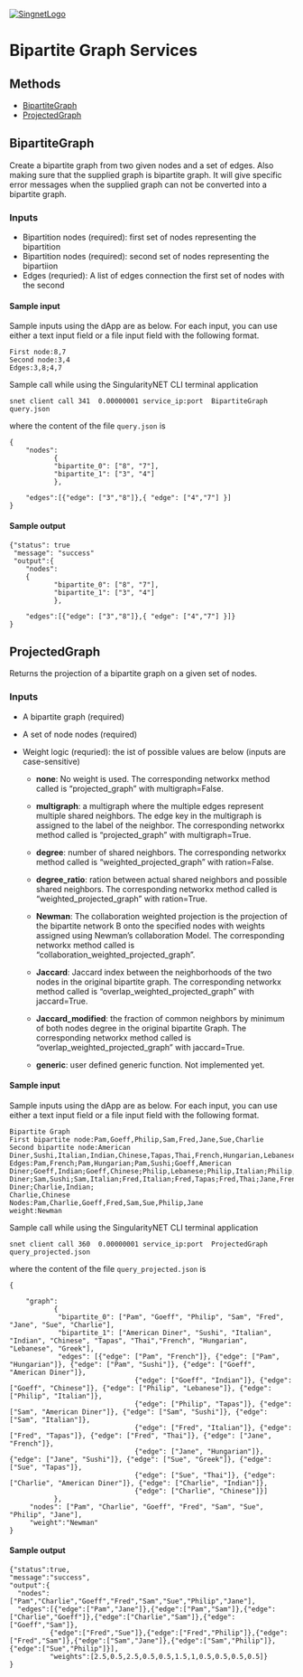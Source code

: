 [![SingnetLogo](../../../docs/assets/singnet-logo.jpg?raw=true 'SingularityNET')](https://singularitynet.io/)

# Bipartite Graph Services


## Methods

* [BipartiteGraph](#bipartitegraph)
* [ProjectedGraph](#projectedgraph)

## BipartiteGraph

Create a bipartite graph from two given nodes and a set of edges. Also making sure that the supplied graph is bipartite graph.
It will give specific error messages when the supplied graph can not be converted into a bipartite graph.

### Inputs

* Bipartition nodes (required): first set of nodes representing the bipartition
* Bipartition nodes (required): second set of nodes representing the bipartiion
* Edges (requried): A list of edges connection the first set of nodes with the second

#### Sample input

Sample inputs using the dApp are as below. For each input, you can use either a text input field or a file input field with the following format.

```
First node:8,7
Second node:3,4
Edges:3,8;4,7
```

Sample call while using the SingularityNET CLI terminal application

```
snet client call 341  0.00000001 service_ip:port  BipartiteGraph query.json
```

where the content of the file `query.json` is

```
{
    "nodes":
           {
           "bipartite_0": ["8", "7"],
           "bipartite_1": ["3", "4"]
           },

    "edges":[{"edge": ["3","8"]},{ "edge": ["4","7"] }]
}
```

#### Sample output

```
{"status": true
 "message": "success"
 "output":{
    "nodes":
    {
           "bipartite_0": ["8", "7"],
           "bipartite_1": ["3", "4"]
           },

    "edges":[{"edge": ["3","8"]},{ "edge": ["4","7"] }]}
}
```

## ProjectedGraph

Returns the projection of a bipartite graph on a given set of nodes.


### Inputs

* A bipartite graph (required)
* A set of node nodes (required)
* Weight logic (requried): the ist of possible values are below (inputs are case-sensitive)

    - **none**: No weight is used. The corresponding networkx method called is “projected_graph” with multigraph=False.

    - **multigraph**: a multigraph where the multiple edges represent multiple shared neighbors. The edge key in the multigraph is assigned to the label of the neighbor. The corresponding networkx method called is “projected_graph” with multigraph=True.

    - **degree**: number of shared neighbors. The corresponding networkx method called is “weighted_projected_graph” with ration=False.

    - **degree_ratio**: ration between actual shared neighbors and possible shared neighbors. The corresponding networkx method called is “weighted_projected_graph” with ration=True.

    - **Newman**: The collaboration weighted projection is the projection of the bipartite network B onto the specified nodes with weights assigned using Newman’s collaboration Model. The corresponding networkx method called is “collaboration_weighted_projected_graph”.

    - **Jaccard**: Jaccard index between the neighborhoods of the two nodes in the original bipartite graph. The corresponding networkx method called is “overlap_weighted_projected_graph” with jaccard=True.

    - **Jaccard_modified**: the fraction of common neighbors by minimum of both nodes degree in the original bipartite Graph. The corresponding networkx method called is “overlap_weighted_projected_graph” with jaccard=True.

    - **generic**: user defined generic function. Not implemented yet.


#### Sample input

Sample inputs using the dApp are as below. For each input, you can use either a text input field or a file input field with the following format.

```
Bipartite Graph
First bipartite node:Pam,Goeff,Philip,Sam,Fred,Jane,Sue,Charlie
Second bipartite node:American Diner,Sushi,Italian,Indian,Chinese,Tapas,Thai,French,Hungarian,Lebanese,Greek
Edges:Pam,French;Pam,Hungarian;Pam,Sushi;Goeff,American Diner;Goeff,Indian;Goeff,Chinese;Philip,Lebanese;Philip,Italian;Philip,Tapas;Sam,American Diner;Sam,Sushi;Sam,Italian;Fred,Italian;Fred,Tapas;Fred,Thai;Jane,French;Jane,Hungarian;Jane,Sushi;Sue,Greek;Sue,Tapas;Sue,hai;Charlie,American Diner;Charlie,Indian;
Charlie,Chinese
Nodes:Pam,Charlie,Goeff,Fred,Sam,Sue,Philip,Jane
weight:Newman
```

Sample call while using the SingularityNET CLI terminal application

```
snet client call 360  0.00000001 service_ip:port  ProjectedGraph query_projected.json
```

where the content of the file `query_projected.json` is

```
{

    "graph":
           {
            "bipartite_0": ["Pam", "Goeff", "Philip", "Sam", "Fred", "Jane", "Sue", "Charlie"],
            "bipartite_1": ["American Diner", "Sushi", "Italian", "Indian", "Chinese", "Tapas", "Thai","French", "Hungarian", "Lebanese", "Greek"],
            "edges": [{"edge": ["Pam", "French"]}, {"edge": ["Pam", "Hungarian"]}, {"edge": ["Pam", "Sushi"]}, {"edge": ["Goeff", "American Diner"]},
                               {"edge": ["Goeff", "Indian"]}, {"edge": ["Goeff", "Chinese"]}, {"edge": ["Philip", "Lebanese"]}, {"edge": ["Philip", "Italian"]},
                               {"edge": ["Philip", "Tapas"]}, {"edge": ["Sam", "American Diner"]}, {"edge": ["Sam", "Sushi"]}, {"edge": ["Sam", "Italian"]},
                               {"edge": ["Fred", "Italian"]}, {"edge": ["Fred", "Tapas"]}, {"edge": ["Fred", "Thai"]}, {"edge": ["Jane", "French"]},
                               {"edge": ["Jane", "Hungarian"]}, {"edge": ["Jane", "Sushi"]}, {"edge": ["Sue", "Greek"]}, {"edge": ["Sue", "Tapas"]},
                               {"edge": ["Sue", "Thai"]}, {"edge": ["Charlie", "American Diner"]}, {"edge": ["Charlie", "Indian"]},
                               {"edge": ["Charlie", "Chinese"]}]
           },
     "nodes": ["Pam", "Charlie", "Goeff", "Fred", "Sam", "Sue", "Philip", "Jane"],
     "weight":"Newman"
}
```

#### Sample output

```
{"status":true,
"message":"success",
"output":{
  "nodes":["Pam","Charlie","Goeff","Fred","Sam","Sue","Philip","Jane"],
  "edges":[{"edge":["Pam","Jane"]},{"edge":["Pam","Sam"]},{"edge":["Charlie","Goeff"]},{"edge":["Charlie","Sam"]},{"edge":["Goeff","Sam"]},
          {"edge":["Fred","Sue"]},{"edge":["Fred","Philip"]},{"edge":["Fred","Sam"]},{"edge":["Sam","Jane"]},{"edge":["Sam","Philip"]},{"edge":["Sue","Philip"]}],
          "weights":[2.5,0.5,2.5,0.5,0.5,1.5,1,0.5,0.5,0.5,0.5]}
}
```





